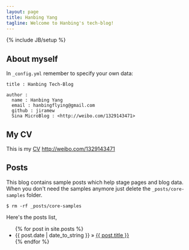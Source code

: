 ```yaml
---
layout: page
title: Hanbing Yang
tagline: Welcome to Hanbing's tech-blog!
---
```

{% include JB/setup %}

## About myself

In `_config.yml` remember to specify your own data:
    
    title : Hanbing Tech-Blog
    
    author :
      name : Hanbing Yang
      email : hanbingflying@gmail.com
      github : jiramew
      Sina MicroBlog : <http://weibo.com/1329143471>

	  
## My CV

<!--
<p>This is an <a href="https://github.com/Jiramew/jiramew.github.com/raw/master/assets/CV.pdf" title="With a Title">example link</a>.</p>
-->
This is my [CV](https://github.com/Jiramew/jiramew.github.com/raw/master/assets/CV.pdf)
<http://weibo.com/1329143471>	
	
	
## Posts

This blog contains sample posts which help stage pages and blog data.
When you don't need the samples anymore just delete the `_posts/core-samples` folder.

    $ rm -rf _posts/core-samples

Here's the posts list,

<ul class="posts">
  {% for post in site.posts %}
    <li><span>{{ post.date | date_to_string }}</span> &raquo; <a href="{{ BASE_PATH }}{{ post.url }}">{{ post.title }}</a></li>
  {% endfor %}
</ul>
